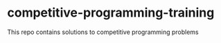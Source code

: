 # competitive-programming-training
This repo contains solutions to competitive programming problems
